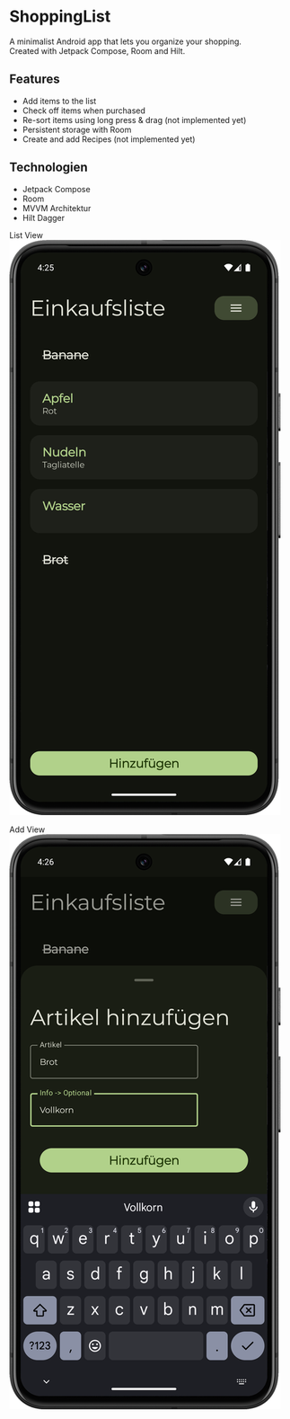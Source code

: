 # ShoppingList
A minimalist Android app that lets you organize your shopping.  
Created with Jetpack Compose, Room and Hilt. 

## Features
- Add items to the list
- Check off items when purchased 
- Re-sort items using long press & drag (not implemented yet)
- Persistent storage with Room
- Create and add Recipes (not implemented yet)


## Technologien
- Jetpack Compose
- Room
- MVVM Architektur
- Hilt Dagger

List View
![Screenshot_20250315_162543.png](app/screenshots/Screenshot_20250315_162543.png)

Add View
![Screenshot_20250315_162641.png](app/screenshots/Screenshot_20250315_162641.png)